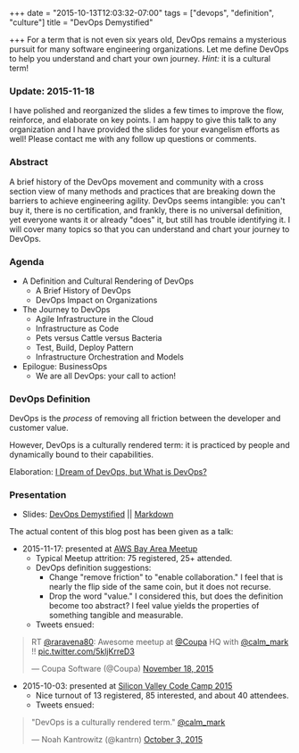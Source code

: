 +++
date = "2015-10-13T12:03:32-07:00"
tags = ["devops", "definition", "culture"]
title = "DevOps Demystified"

+++
For a term that is not even six years old, DevOps remains a mysterious pursuit
 for many software engineering organizations. Let me define DevOps to help you
 understand and chart your own journey. *Hint:* it is a cultural term!
<!--more-->
### Update: 2015-11-18

I have polished and reorganized the slides a few times to improve the flow, reinforce,
 and elaborate on key points. I am happy to give this talk to any organization
 and I have provided the slides for your evangelism efforts as well!
Please contact me with any follow up questions or comments.

### Abstract

A brief history of the DevOps movement and community with a cross section view of many methods
and practices that are breaking down the barriers to achieve engineering agility.
DevOps seems intangible: you can't buy it, there is no certification, and frankly, there is no
universal definition, yet everyone wants it or already "does" it, but still has trouble
identifying it.
I will cover many topics so that you can understand and chart your journey to DevOps.

### Agenda

 - A Definition and Cultural Rendering of DevOps
     - A Brief History of DevOps
     - DevOps Impact on Organizations
 - The Journey to DevOps
     - Agile Infrastructure in the Cloud
     - Infrastructure as Code
     - Pets versus Cattle versus Bacteria
     - Test, Build, Deploy Pattern
     - Infrastructure Orchestration and Models
 - Epilogue: BusinessOps
     - We are all DevOps: your call to action!

### DevOps Definition

DevOps is the *process* of removing all friction between the developer and customer value.

However, DevOps is a culturally rendered term: it is practiced by people and dynamically bound
to their capabilities.

Elaboration: [I Dream of DevOps, but What is DevOps?](https://calm.io/2015/09/23/i-dream-of-devops-but-what-is-devops/)

### Presentation

- Slides: [DevOps Demystified](/slides/devops-demystified.html) || [Markdown](/slides/devops-demystified.md)

The actual content of this blog post has been given as a talk:

- 2015-11-17: presented at [AWS Bay Area Meetup](http://www.meetup.com/awsgurus/events/226547082/)
    - Typical Meetup attrition: 75 registered, 25+ attended.
    - DevOps definition suggestions:
        - Change "remove friction" to "enable collaboration." I feel that is nearly the flip side of the same coin, but it does not recurse.
        - Drop the word "value." I considered this, but does the definition become too abstract? I feel value yields the properties of something tangible and measurable.
    - Tweets ensued:

<blockquote class="twitter-tweet" lang="en"><p lang="en" dir="ltr">RT <a href="https://twitter.com/raravena80">@raravena80</a>: Awesome meetup at <a href="https://twitter.com/Coupa">@Coupa</a> HQ with <a href="https://twitter.com/calm_mark">@calm_mark</a> !! <a href="https://t.co/5kljKrreD3">pic.twitter.com/5kljKrreD3</a></p>&mdash; Coupa Software (@Coupa) <a href="https://twitter.com/Coupa/status/666818169798021120">November 18, 2015</a></blockquote>
<script async src="//platform.twitter.com/widgets.js" charset="utf-8"></script>

- 2015-10-03: presented at [Silicon Valley Code Camp 2015](https://www.siliconvalley-codecamp.com/Session/2015/demystifying-devops)
    - Nice turnout of 13 registered, 85 interested, and about 40 attendees.
    - Tweets ensued:

<blockquote class="twitter-tweet" lang="en"><p lang="en" dir="ltr">&quot;DevOps is a culturally rendered term.&quot; <a href="https://twitter.com/calm_mark">@calm_mark</a></p>&mdash; Noah Kantrowitz (@kantrn) <a href="https://twitter.com/kantrn/status/650414900682973184">October 3, 2015</a></blockquote>
<script async src="//platform.twitter.com/widgets.js" charset="utf-8"></script>
